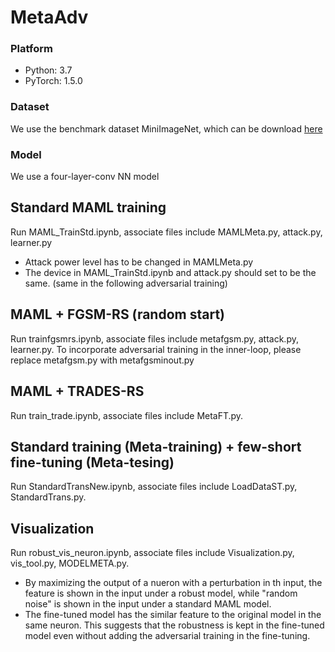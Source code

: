 # MetaAdv
### Platform
* Python: 3.7
* PyTorch: 1.5.0
### Dataset
We use the benchmark dataset MiniImageNet, which can be download [here](https://drive.google.com/file/d/1HkgrkAwukzEZA0TpO7010PkAOREb2Nuk/view)
### Model
We use a four-layer-conv NN model
## Standard MAML training
Run MAML_TrainStd.ipynb, associate files include MAMLMeta.py, attack.py, learner.py
* Attack power level has to be changed in MAMLMeta.py
* The device in MAML_TrainStd.ipynb and attack.py should set to be the same. (same in the following adversarial training)
## MAML + FGSM-RS (random start)
Run trainfgsmrs.ipynb, associate files include metafgsm.py, attack.py, learner.py. To incorporate adversarial training in the inner-loop, please replace metafgsm.py with metafgsminout.py
## MAML + TRADES-RS
Run train_trade.ipynb, associate files include MetaFT.py.
## Standard training (Meta-training) + few-short fine-tuning (Meta-tesing)
Run StandardTransNew.ipynb, associate files include LoadDataST.py, StandardTrans.py.
## Visualization
Run robust_vis_neuron.ipynb, associate files include Visualization.py, vis_tool.py, MODELMETA.py.
* By maximizing the output of a nueron with a perturbation in th input, the feature is shown in the input under a robust model, while "random noise" is shown in the input under a standard MAML model.
* The fine-tuned model has the similar feature to the original model in the same neuron. This suggests that the robustness is kept in the fine-tuned model even without adding the adversarial training in the fine-tuning.
